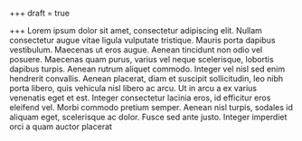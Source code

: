 +++
draft = true

+++
Lorem ipsum dolor sit amet, consectetur adipiscing elit. Nullam consectetur augue vitae ligula vulputate tristique. Mauris porta dapibus vestibulum. Maecenas ut eros augue. Aenean tincidunt non odio vel posuere. Maecenas quam purus, varius vel neque scelerisque, lobortis dapibus turpis. Aenean rutrum aliquet commodo. Integer vel nisl sed enim hendrerit convallis. Aenean placerat, diam et suscipit sollicitudin, leo nibh porta libero, quis vehicula nisl libero ac arcu. Ut in arcu a ex varius venenatis eget et est. Integer consectetur lacinia eros, id efficitur eros eleifend vel. Morbi commodo pretium semper. Aenean nisl turpis, sodales id aliquam eget, scelerisque ac dolor. Fusce sed ante justo. Integer imperdiet orci a quam auctor placerat
